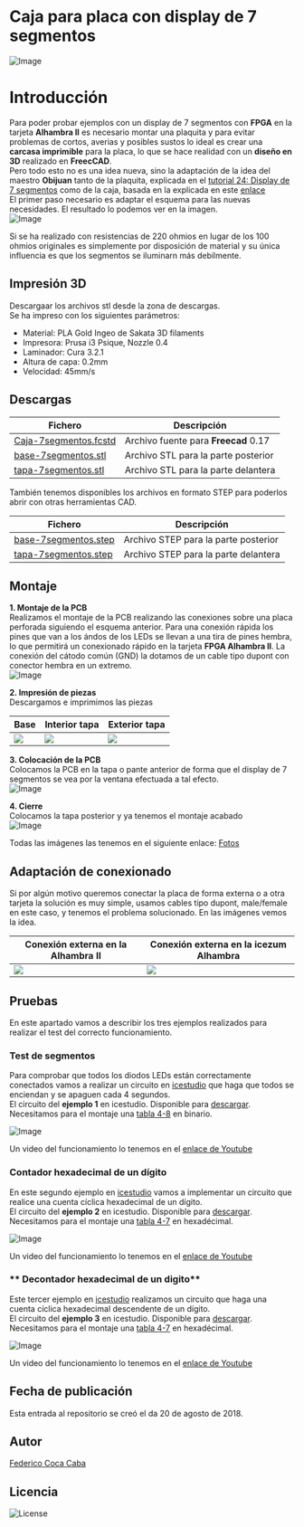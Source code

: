 # **Caja para placa con display de 7 segmentos** 

![Image][1] 

 [1]: https://github.com/fgcoca/FPGA_Alhambra_II/blob/master/3D/Caja-7segmentos/images/thumbnail/Caja-en-pruebas-mini.png

# **Introducción**  
Para poder probar ejemplos con un display de 7 segmentos con **FPGA** en la tarjeta **Alhambra II** es necesario montar una plaquita y para evitar problemas de cortos, averias y posibles sustos lo ideal es crear una **carcasa imprimible** para la placa, lo que se hace realidad con un **diseño en 3D** realizado en **FreecCAD**.  
Pero todo esto no es una idea nueva, sino la adaptación de la idea del maestro **Obijuan** tanto de la plaquita, explicada en el [tutorial 24: Display de 7 segmentos](https://github.com/Obijuan/digital-electronics-with-open-FPGAs-tutorial/wiki/V%C3%ADdeo-24:-Display-de-7-segmentos "tutorial 24: Display de 7 segmentos") como de la caja, basada en la explicada en este [enlace](https://github.com/Obijuan/3D-parts/wiki/Carcasa-para-placa-con-display-7-segmentos)  
El primer paso necesario es adaptar el esquema para las nuevas necesidades. El resultado lo podemos ver en la imagen.  
 ![Image][2]
 
 [2]: https://github.com/fgcoca/FPGA_Alhambra_II/blob/master/3D/Caja-7segmentos/images/scheme.png  
 
Si se ha realizado con resistencias de 220 ohmios en lugar de los 100 ohmios originales es simplemente por disposición de material y su única influencia es que los segmentos se iluminarn más debilmente.  

## **Impresión 3D**
Descargaar los archivos stl desde la zona de descargas.  
Se ha impreso con los siguientes parámetros:  
* Material: PLA Gold Ingeo de Sakata 3D filaments
* Impresora: Prusa i3 Psique, Nozzle 0.4
* Laminador: Cura 3.2.1
* Altura de capa: 0.2mm
* Velocidad: 45mm/s

## **Descargas**
| Fichero | Descripción|
| ---------- | ---------- |
| [Caja-7segmentos.fcstd](https://github.com/fgcoca/FPGA_Alhambra_II/blob/master/3D/Caja-7segmentos/Design/Caja-7segmentos.fcstd)   | Archivo fuente para **Freecad** 0.17   |
| [base-7segmentos.stl](https://github.com/fgcoca/FPGA_Alhambra_II/blob/master/3D/Caja-7segmentos/stl/base-7segmentos.stl)   | Archivo STL para la parte posterior   |
| [tapa-7segmentos.stl](https://github.com/fgcoca/FPGA_Alhambra_II/blob/master/3D/Caja-7segmentos/stl/tapa-7segmentos.stl)   | Archivo STL para la parte delantera   |

También tenemos disponibles los archivos en formato STEP para poderlos abrir con otras herramientas CAD. 

| Fichero | Descripción|
| ---------- | ---------- |
| [base-7segmentos.step](https://github.com/fgcoca/FPGA_Alhambra_II/blob/master/3D/Caja-7segmentos/step/base-7segmentos.step)   |Archivo STEP para la parte posterior  |
| [tapa-7segmentos.step](https://github.com/fgcoca/FPGA_Alhambra_II/blob/master/3D/Caja-7segmentos/step/tapa-7segmentos.step)   |Archivo STEP para la parte delantera  |  

## **Montaje**
**1. Montaje de la PCB**   
Realizamos el montaje de la PCB realizando las conexiones sobre una placa perforada siguiendo el esquema anterior. Para una conexión rápida los pines que van a los ándos de los LEDs se llevan a una tira de pines hembra, lo que permitirá un conexionado rápido en la tarjeta **FPGA Alhambra II**. La conexión del cátodo común (GND) la dotamos de un cable tipo dupont con conector hembra en un extremo.  
 ![Image][3]
 
 [3]: https://github.com/fgcoca/FPGA_Alhambra_II/blob/master/3D/Caja-7segmentos/images/thumbnail/Montaje-7seg-mini.png
 
**2. Impresión de piezas**   
Descargamos e imprimimos las piezas  

| Base | Interior tapa | Exterior tapa |
|-- | -- | -- |
| ![](https://github.com/fgcoca/FPGA_Alhambra_II/blob/master/3D/Caja-7segmentos/images/thumbnail/Base-caja-mini.png)  | ![](https://github.com/fgcoca/FPGA_Alhambra_II/blob/master/3D/Caja-7segmentos/images/thumbnail/Tapa-caja-interior-mini.png) | ![](https://github.com/fgcoca/FPGA_Alhambra_II/blob/master/3D/Caja-7segmentos/images/thumbnail/Tapa-caja-exterior-mini.png)  |

**3. Colocación de la PCB**  
Colocamos la PCB en la tapa o pante anterior de forma que el display de 7 segmentos se vea por la ventana efectuada a tal efecto.  
![Image][4]
 
[4]: https://github.com/fgcoca/FPGA_Alhambra_II/blob/master/3D/Caja-7segmentos/images/thumbnail/Montaje-caja-1-mini.png  
 
 **4. Cierre**  
 Colocamos la tapa posterior y ya tenemos el montaje acabado  
![Image][5]
 
[5]:  https://github.com/fgcoca/FPGA_Alhambra_II/blob/master/3D/Caja-7segmentos/images/thumbnail/Montaje-caja-2-mini.png

Todas las imágenes las tenemos en el siguiente enlace:  [Fotos](https://github.com/fgcoca/FPGA_Alhambra_II/tree/master/3D/Caja-7segmentos/images)  

## **Adaptación de conexionado**
Si por algún motivo queremos conectar la placa de forma externa o a otra tarjeta la solución es muy simple, usamos cables tipo dupont, male/female en este caso, y tenemos el problema solucionado. En las imágenes vemos la idea.


| Conexión externa en la Alhambra II | Conexión externa en la icezum Alhambra | 
|-- | -- | 
| ![](https://github.com/fgcoca/FPGA_Alhambra_II/blob/master/3D/Caja-7segmentos/images/thumbnail/dupont-alhambraII-mini.png)  | ![](https://github.com/fgcoca/FPGA_Alhambra_II/blob/master/3D/Caja-7segmentos/images/thumbnail/dupont-icezum-mini.png) | 

## **Pruebas**
En este apartado vamos a describir los tres ejemplos realizados para realizar el test del correcto funcionamiento.

### **Test de segmentos**
Para comprobar que todos los diodos LEDs están correctamente conectados vamos a realizar un circuito en [icestudio](https://github.com/FPGAwars/icestudio/) que haga que todos se enciendan y se apaguen cada 4 segundos.  
El circuito del **ejemplo 1** en icestudio. Disponible para [descargar](https://github.com/fgcoca/FPGA_Alhambra_II/blob/master/3D/Caja-7segmentos/Test/Ejemplo-1.ice). Necesitamos para el montaje una [tabla 4-8](https://github.com/fgcoca/FPGA_Alhambra_II/blob/master/3D/Caja-7segmentos/Test/tabla-bin-4-8.ice) en binario.

![Image][6]
 
[6]: https://github.com/fgcoca/FPGA_Alhambra_II/blob/master/3D/Caja-7segmentos/Test/Images/Ejemplo-1%20%E2%94%80%20Icestudio.png

Un video del funcionamiento lo tenemos en el [enlace de Youtube](https://www.youtube.com/watch?v=fXAYxmS0DNs&feature=youtu.be)

### **Contador hexadecimal de un dígito**
En este segundo ejemplo en [icestudio](https://github.com/FPGAwars/icestudio/) vamos a implementar un circuito que realice una cuenta cíclica hexadecimal de un dígito.  
El circuito del **ejemplo 2** en icestudio. Disponible para [descargar](https://github.com/fgcoca/FPGA_Alhambra_II/blob/master/3D/Caja-7segmentos/Test/Ejemplo-2.ice). Necesitamos para el montaje una [tabla 4-7](https://github.com/fgcoca/FPGA_Alhambra_II/blob/master/3D/Caja-7segmentos/Test/tabla-hex-4-7.ice) en hexadécimal.

![Image][7]
 
[7]: https://github.com/fgcoca/FPGA_Alhambra_II/blob/master/3D/Caja-7segmentos/Test/Images/Ejemplo-2%20%E2%94%80%20Icestudio.png

Un video del funcionamiento lo tenemos en el [enlace de Youtube](https://www.youtube.com/watch?v=0TFfjMD-Fqs&feature=youtu.be)


### ** Decontador hexadecimal de un digito**
Este tercer ejemplo en [icestudio](https://github.com/FPGAwars/icestudio/) realizamos un circuito que haga una cuenta cíclica hexadecimal descendente de un dígito.  
El circuito del **ejemplo 3** en icestudio. Disponible para [descargar](https://github.com/fgcoca/FPGA_Alhambra_II/blob/master/3D/Caja-7segmentos/Test/Ejemplo-3.ice). Necesitamos para el montaje una [tabla 4-7](https://github.com/fgcoca/FPGA_Alhambra_II/blob/master/3D/Caja-7segmentos/Test/tabla-hex-4-7.ice) en hexadécimal.

![Image][8]
 
[8]: https://github.com/fgcoca/FPGA_Alhambra_II/blob/master/3D/Caja-7segmentos/Test/Images/Ejemplo-3%20%E2%94%80%20Icestudio.png

Un video del funcionamiento lo tenemos en el [enlace de Youtube](https://www.youtube.com/watch?v=kwbm4inp-pA&feature=youtu.be)


## **Fecha de publicación**
Esta entrada al repositorio se creó el da 20 de agosto de 2018.

## **Autor**

[Federico Coca Caba](https://github.com/fgcoca)

## **Licencia**
![License][88]

 [88]: https://github.com/fgcoca/FPGA_Alhambra_II/blob/master/3D/Caja-7segmentos/images/licencia.png
